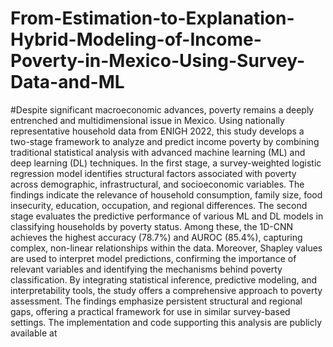 # From-Estimation-to-Explanation-Hybrid-Modeling-of-Income-Poverty-in-Mexico-Using-Survey-Data-and-ML

#Despite significant macroeconomic advances, poverty remains a deeply entrenched and multidimensional issue in Mexico. Using nationally representative household data from ENIGH 2022, this study develops a two-stage framework to analyze and predict income poverty by combining traditional statistical analysis with advanced machine learning (ML) and deep learning (DL) techniques. In the first stage, a survey-weighted logistic regression model identifies structural factors associated with poverty across demographic, infrastructural, and socioeconomic variables. The findings indicate the relevance of household consumption, family size, food insecurity, education, occupation, and regional differences. The second stage evaluates the predictive performance of various ML and DL models in classifying households by poverty status. Among these, the 1D-CNN achieves the highest accuracy (78.7\%) and AUROC (85.4\%), capturing complex, non-linear relationships within the data. Moreover, Shapley values are used to interpret model predictions, confirming the importance of relevant variables and identifying the mechanisms behind poverty classification. By integrating statistical inference, predictive modeling, and interpretability tools, the study offers a comprehensive approach to poverty assessment. The findings emphasize persistent structural and regional gaps, offering a practical framework for use in similar survey-based settings. The implementation and code supporting this analysis are publicly available at 
